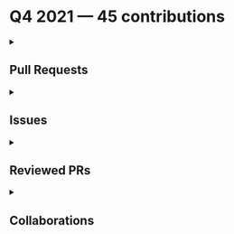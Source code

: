 # Q4 2021 — 45 contributions

<details>
  <summary><h2>Pull Requests</h2></summary>
<table style='width:100%; table-layout:fixed;'>
  <thead>
    <tr>
      <th style='width:5%;'>No.</th>
      <th style='width:20%;'>Project Name</th>
      <th style='width:20%;'>Title</th>
      <th style='width:35%;'>Description</th>
      <th style='width:20%;'>Date</th>
    </tr>
  </thead>
  <tbody>
    <tr>
      <td>1.</td>
      <td>Virtual-Coffee/podcast-transcripts</td>
      <td><a href='https://github.com/Virtual-Coffee/podcast-transcripts/pull/11'>Add transcriptions guideline</a></td>
      <td>## Linked Issue

#10 

<!--

If you have a pull request related to a current issue please link to that issue number.

That issue can be linked to the pull request by using the side panel in the Github UI or using the `#` symbol followed by the number of the associated issue.

To link a pull request to an issue to show that a fix is in progress and to automatically close the issue when someone merges the pull request, type the keyword "Closes" followed by a reference to the issue. For example, Closes #404 or Closes Virtual-Coffee/virtualcoffee.io/issues/404.

-->

## Description

Add a guideline to keep the consistency throughout the Virtual Coffee podcast's transcriptions.

<!--

A pull request description describes what constitutes the Pull Request and what changes you have made to the code.

It explains what you've done, including any code changes, configuration changes, migrations included, new APIs introduced, changes made to old APIs, any new workers/crons introduced in the system, copy changes, and so on. You get the gist.

A good description informs everyone that is reaading it of the purpose of the pull request. This helps not just the current maintainers but anyone reading it now or in the future to understand your intent.

If the request is not complete but you want feedback use  Draft Pull Request option of the Pull request dropdown menu.

@mention individuals that you want to review the PR, and mention why. (“ @username I want to know what you think of this code.”)

-->

## Methodology

<!--

This section explains why the above changes explained were done.

Sometimes a developer feels that it's okay to write "Business/Product requirement" in the description. That's fine, but doing so defeats the purpose of this section.

If there is a better explanation as to why the changes were suggested, it's always good to attach a document reference link for that information.

A good "Why" section should explain the reasoning behind any changes.

-->

## Code of Conduct

> By submitting this pull request, you agree to follow our [Code of Conduct](https://virtualcoffee.io/code-of-conduct/)
</td>
      <td>2021-12-28</td>
    </tr>
    <tr>
      <td>2.</td>
      <td>Virtual-Coffee/virtualcoffee.io</td>
      <td><a href='https://github.com/Virtual-Coffee/virtualcoffee.io/pull/498'>Update Virtual Coffee Slack Channel Guide</a></td>
      <td>## Linked Issue

#497 

<!--

If you have a pull request related to a current issue please link to that issue number.

That issue can be linked to the pull request by using the side panel in the Github UI or using the `#` symbol followed by the number of the associated issue.

To link a pull request to an issue to show that a fix is in progress and to automatically close the issue when someone merges the pull request, type the keyword "Closes" followed by a reference to the issue. For example, Closes #404 or Closes Virtual-Coffee/virtualcoffee.io/issues/404.

-->

## Description

Update Virtual Coffee's Slack channel guide to current channels.

<!--

A pull request description describes what constitutes the Pull Request and what changes you have made to the code.

It explains what you've done, including any code changes, configuration changes, migrations included, new APIs introduced, changes made to old APIs, any new workers/crons introduced in the system, copy changes, and so on. You get the gist.

A good description informs everyone that is reaading it of the purpose of the pull request. This helps not just the current maintainers but anyone reading it now or in the future to understand your intent.

If the request is not complete but you want feedback use  Draft Pull Request option of the Pull request dropdown menu.

@mention individuals that you want to review the PR, and mention why. (“ @username I want to know what you think of this code.”)

-->

## Methodology

<!--

This section explains why the above changes explained were done.

Sometimes a developer feels that it's okay to write "Business/Product requirement" in the description. That's fine, but doing so defeats the purpose of this section.

If there is a better explanation as to why the changes were suggested, it's always good to attach a document reference link for that information.

A good "Why" section should explain the reasoning behind any changes.

-->

## Code of Conduct

> By submitting this pull request, you agree to follow our [Code of Conduct](https://virtualcoffee.io/code-of-conduct/)
</td>
      <td>2021-12-28</td>
    </tr>
    <tr>
      <td>3.</td>
      <td>Virtual-Coffee/virtualcoffee.io</td>
      <td><a href='https://github.com/Virtual-Coffee/virtualcoffee.io/pull/494'>Fix links to Code of Conduct, Our Member and About</a></td>
      <td>## Linked Issue

#491 

<!--

If you have a pull request related to a current issue please link to that issue number.

That issue can be linked to the pull request by using the side panel in the Github UI or using the `#` symbol followed by the number of the associated issue.

To link a pull request to an issue to show that a fix is in progress and to automatically close the issue when someone merges the pull request, type the keyword "Closes" followed by a reference to the issue. For example, Closes #404 or Closes Virtual-Coffee/virtualcoffee.io/issues/404.

-->

## Description

- Fix links to *Code of Conduct* and *Our Members* pages from *All Things Virtual Coffee* section on the homepage.
- Fix link to *About* page at navbar.

<!--

A pull request description describes what constitutes the Pull Request and what changes you have made to the code.

It explains what you've done, including any code changes, configuration changes, migrations included, new APIs introduced, changes made to old APIs, any new workers/crons introduced in the system, copy changes, and so on. You get the gist.

A good description informs everyone that is reaading it of the purpose of the pull request. This helps not just the current maintainers but anyone reading it now or in the future to understand your intent.

If the request is not complete but you want feedback use  Draft Pull Request option of the Pull request dropdown menu.

@mention individuals that you want to review the PR, and mention why. (“ @username I want to know what you think of this code.”)

-->

## Methodology

<!--

This section explains why the above changes explained were done.

Sometimes a developer feels that it's okay to write "Business/Product requirement" in the description. That's fine, but doing so defeats the purpose of this section.

If there is a better explanation as to why the changes were suggested, it's always good to attach a document reference link for that information.

A good "Why" section should explain the reasoning behind any changes.

-->

## Code of Conduct

> By submitting this pull request, you agree to follow our [Code of Conduct](https://virtualcoffee.io/code-of-conduct/)
</td>
      <td>2021-12-22</td>
    </tr>
    <tr>
      <td>4.</td>
      <td>Virtual-Coffee/podcast-transcripts</td>
      <td><a href='https://github.com/Virtual-Coffee/podcast-transcripts/pull/9'>Improve transripction season 1 episode 7</a></td>
      <td>## Linked Issue

Closes #8 

## Description

- Improve podcast season 1 episode 7

## Methodology
- Improve/edit transcript manually by listening to the episodes of the podcast.
- Keeping 2 lines for each timestamp as originally generated transcriptions.
</td>
      <td>2021-12-20</td>
    </tr>
    <tr>
      <td>5.</td>
      <td>Virtual-Coffee/podcast-transcripts</td>
      <td><a href='https://github.com/Virtual-Coffee/podcast-transcripts/pull/7'>Improve transcription season 1 episode 6</a></td>
      <td>## Linked Issue

Closes #6

## Description

- Improve podcast season 1 episode 6

## Methodology
- Improve/edit transcript manually by listening to the episodes of the podcast.
- Keeping 2 lines for each timestamp as originally generated transcriptions.
</td>
      <td>2021-12-19</td>
    </tr>
    <tr>
      <td>6.</td>
      <td>Virtual-Coffee/podcast-transcripts</td>
      <td><a href='https://github.com/Virtual-Coffee/podcast-transcripts/pull/5'>Improve transcription season 1 episode 5</a></td>
      <td>## Linked Issue

Closes #4 

## Description

- Improve podcast season 1 episode 5

## Methodology
- Improve/edit transcript manually by listening to the episodes of the podcast.
- Keeping 2 lines for each timestamp as originally generated transcriptions.
</td>
      <td>2021-12-15</td>
    </tr>
    <tr>
      <td>7.</td>
      <td>Virtual-Coffee/podcast-transcripts</td>
      <td><a href='https://github.com/Virtual-Coffee/podcast-transcripts/pull/1'>Improve podcast season 1 episode 0 & 4 </a></td>
      <td>## Linked Issue

- Closes #2
- Closes #3 

## Description

- Improve podcast season 1 
  - Episode 0
  - Episode 4

## Methodology
- Improve/edit transcript manually by listening to the episodes of the podcast.
- Keeping 2 lines for each timestamp as originally generated transcriptions.
</td>
      <td>2021-12-11</td>
    </tr>
    <tr>
      <td>8.</td>
      <td>Virtual-Coffee/virtualcoffee.io</td>
      <td><a href='https://github.com/Virtual-Coffee/virtualcoffee.io/pull/488'>December newsletter</a></td>
      <td>## Linked Issue

Closes #486 

<!--

If you have a pull request related to a current issue please link to that issue number.

That issue can be linked to the pull request by using the side panel in the Github UI or using the `#` symbol followed by the number of the associated issue.

To link a pull request to an issue to show that a fix is in progress and to automatically close the issue when someone merges the pull request, type the keyword "Closes" followed by a reference to the issue. For example, Closes #404 or Closes Virtual-Coffee/virtualcoffee.io/issues/404.

-->

## Description

Add December 2021 newsletter.

<!--

A pull request description describes what constitutes the Pull Request and what changes you have made to the code.

It explains what you've done, including any code changes, configuration changes, migrations included, new APIs introduced, changes made to old APIs, any new workers/crons introduced in the system, copy changes, and so on. You get the gist.

A good description informs everyone that is reaading it of the purpose of the pull request. This helps not just the current maintainers but anyone reading it now or in the future to understand your intent.

If the request is not complete but you want feedback use  Draft Pull Request option of the Pull request dropdown menu.

@mention individuals that you want to review the PR, and mention why. (“ @username I want to know what you think of this code.”)

-->

## Methodology

<!--

This section explains why the above changes explained were done.

Sometimes a developer feels that it's okay to write "Business/Product requirement" in the description. That's fine, but doing so defeats the purpose of this section.

If there is a better explanation as to why the changes were suggested, it's always good to attach a document reference link for that information.

A good "Why" section should explain the reasoning behind any changes.

-->

## Code of Conduct

> By submitting this pull request, you agree to follow our [Code of Conduct](https://virtualcoffee.io/code-of-conduct/)
</td>
      <td>2021-12-10</td>
    </tr>
    <tr>
      <td>9.</td>
      <td>the-collab-lab/tcl-35-smart-shopping-list</td>
      <td><a href='https://github.com/the-collab-lab/tcl-35-smart-shopping-list/pull/33'>Aa dc sort list</a></td>
      <td>## Description

This PR adds several functionalities:
- Sorting items by the estimated number of days until the next purchase.
- Sorting items with the same number of estimated days until next purchase alphabetically.
- Add background color to each item based on their `nextPurchase` days for visual distinction.
- Add `aria-label` to each item based on their `nextPurchase` days for accessibility purpose. 

<!-- What does this code change? Why did I choose this approach? Did I learn anything worth sharing? Reminder: This will be a publicly facing representation of your work (READ: help you land that sweet dev gig). -->

## Related Issue

Closes #12 

<!-- If you write "closes" followed by the Github issue number, it will automatically close the issue for you when the PR merges -->

## Acceptance Criteria

- Items in the list are shown as visually distinct (e.g., with a different background color on the list item) according to how soon the item is expected to be bought again: Soon, Kind of soon, Not soon, Inactive
- Items should be sorted by the estimated number of days until the next purchase
- Items with the same number of estimated days until the next purchase should be sorted alphabetically
- Items in the different states should be described distinctly when read by a screen reader

<!-- Include AC from the Github issue -->

## Type of Changes

<!-- Put an `✓` for the applicable box: -->

|     | Type                       |
| --- | -------------------------- |
|    | :bug: Bug fix              |
|  ✓ | :sparkles: New feature     |
|  ✓ | :hammer: Refactoring       |
|    | :100: Add tests            |
|    | :link: Update dependencies |
|    | :scroll: Docs              |

## Updates

### Before

![lis-item-before](https://user-images.githubusercontent.com/45172775/141113037-6eb08006-4757-4d27-8430-d4f2dd2ed9e7.jpg)

<!-- If UI feature, take provide screenshots -->


### After

![list-item](https://user-images.githubusercontent.com/45172775/141113085-d7cb635a-feea-454a-b965-02da9b46ceed.jpg)

<!-- If UI feature, take provide screenshots -->


## Testing Steps / QA Criteria

- Pull the branch.
- Run npm start
- Launch the browser to preview at http://localhost:3000/
- Enter a token from Firebase to join the existing list or create a new list and add several items.
  By now we should already see the background color for each item based on their `nextPurchase`.
   - Green -> 7 days
   - Yellow -> 14 days
   - Purple -> 30 days
- Open browser's devtools.
- Inspect the `<span>` inside the `<label>` of `input checkbox` to check the `aria-label`.
  Here we will see something like  `<span class="hide-span" aria-label="Buy Chocolate every 14 days">Chocolate</span>`.
- Go to Firebase.
- Rollback the date of `lastPurchase` on an item.
- Go to our application and check that item again.
  The expected behavior is that the list is now sorted based on the `estimatedPurchaseInterval`. And items with the same `estimatedPurchaseInterval` are sorted alphabetically.

<!-- Provide steps the other cohort members and mentors need to follow to properly test your additions. -->

</td>
      <td>2021-11-10</td>
    </tr>
    <tr>
      <td>10.</td>
      <td>drone/docs</td>
      <td><a href='https://github.com/drone/docs/pull/516'>(maint) Troubleshooting Windows users preview on `highlight yaml`</a></td>
      <td>## Issue

We have found that for Windows users, the `highlight yaml` cannot be previewed correctly as below examples.

As appeared on the website:

![2021-11-09 21 43 37 docs drone io 96f5f4e1746e](https://user-images.githubusercontent.com/45172775/141009965-3bbb177c-92ae-4101-98b4-b3e29fc460be.png)

As appeared on the preview:

![preview-yaml](https://user-images.githubusercontent.com/45172775/141010161-8d1d9506-e39c-4ac2-aa1a-a13bb9f22e3f.jpg)

## Methodology

We don't find any solution yet for this issue which is coming from Hugo.
So we tried to preview with WSL which works perfectly.

## Suggestion

We include a suggestion on the README file for Windows users to preview this with WSL.

.</td>
      <td>2021-11-09</td>
    </tr>
    <tr>
      <td>11.</td>
      <td>the-collab-lab/tcl-35-smart-shopping-list</td>
      <td><a href='https://github.com/the-collab-lab/tcl-35-smart-shopping-list/pull/31'>Aa eu compute next purchase date</a></td>
      <td>## Description

This PR adds functionality to calculate the estimation of the number of days until the next purchase date and record it in the database.

<!-- What does this code change? Why did I choose this approach? Did I learn anything worth sharing? Reminder: This will be a publicly facing representation of your work (READ: help you land that sweet dev gig). -->

## Related Issue

Closes #10 

<!-- If you write "closes" followed by the Github issue number, it will automatically close the issue for you when the PR merges -->

## Acceptance Criteria

- When a purchase is recorded, the estimated number of days until the next purchase date should be calculated and recorded in the database.

<!-- Include AC from the Github issue -->

## Type of Changes

<!-- Put an `✓` for the applicable box: -->

|     | Type                       |
| --- | -------------------------- |
|    | :bug: Bug fix              |
|  ✓ | :sparkles: New feature     |
|    | :hammer: Refactoring       |
|    | :100: Add tests            |
|    | :link: Update dependencies |
|    | :scroll: Docs              |

## Updates

### Before

<!-- If UI feature, take provide screenshots -->


### After

<!-- If UI feature, take provide screenshots -->


## Testing Steps / QA Criteria

- Pull the branch.
- Run `npm start`
- Launch the browser to preview at http://localhost:3000/
- Click the "create a new list" button
- Click the "add item" button
- Add an item, select how soon to buy the item, click the "Add Item" button.
- Navigate to the List page and open `developer's tool > the Application tab` to see the generated three words token.
- Go to Firebase and open the document with the generated three words token as you see on the Application tab.
  Here you will see new fields of `estimatedPurchaseInterval: null` and `totalPurchase: 0`.
- Check the item on the List page and get back to the Firebase.
  The expected behavior is `totalPurchase` will be added by 1.
- Subtract the `lastPurchase` to uncheck the checklist.
- Go to the List and check the item again.
- Go back to Firebase.
  Now you should see that the `totalPurchase` is updated and `estimatedPurchaseInterval` starts estimating days of the next purchase and gets recorded in the database.

<!-- Provide steps the other cohort members and mentors need to follow to properly test your additions. -->

</td>
      <td>2021-11-04</td>
    </tr>
    <tr>
      <td>12.</td>
      <td>Virtual-Coffee/virtualcoffee.io</td>
      <td><a href='https://github.com/Virtual-Coffee/virtualcoffee.io/pull/468'>Add November Newsletter</a></td>
      <td>## Linked Issue

- closes #467

<!--

If you have a pull request related to a current issue please link to that issue number.

That issue can be linked to the pull request by using the side panel in the Github UI or using the `#` symbol followed by the number of the associated issue.

To link a pull request to an issue to show that a fix is in progress and to automatically close the issue when someone merges the pull request, type the keyword "Closes" followed by a reference to the issue. For example, Closes #404 or Closes Virtual-Coffee/virtualcoffee.io/issues/404.

-->

## Description

Add November 2021 November Newsletter to the website.

<!--

A pull request description describes what constitutes the Pull Request and what changes you have made to the code.

It explains what you've done, including any code changes, configuration changes, migrations included, new APIs introduced, changes made to old APIs, any new workers/crons introduced in the system, copy changes, and so on. You get the gist.

A good description informs everyone that is reaading it of the purpose of the pull request. This helps not just the current maintainers but anyone reading it now or in the future to understand your intent.

If the request is not complete but you want feedback use  Draft Pull Request option of the Pull request dropdown menu.

@mention individuals that you want to review the PR, and mention why. (“ @username I want to know what you think of this code.”)

-->

## Methodology

Following the steps from the issue description.

<!--

This section explains why the above changes explained were done.

Sometimes a developer feels that it's okay to write "Business/Product requirement" in the description. That's fine, but doing so defeats the purpose of this section.

If there is a better explanation as to why the changes were suggested, it's always good to attach a document reference link for that information.

A good "Why" section should explain the reasoning behind any changes.

-->

## Code of Conduct

> By submitting this pull request, you agree to follow our [Code of Conduct](https://virtualcoffee.io/code-of-conduct/)
</td>
      <td>2021-11-01</td>
    </tr>
    <tr>
      <td>13.</td>
      <td>mgreiler/se-unlocked</td>
      <td><a href='https://github.com/mgreiler/se-unlocked/pull/126'>Improve transcription episode 36 with Natalie Davis</a></td>
      <td>## Link Issue

Closes #118 

## Description

Improve the transcript of episode 36 with Natalie Davis.

## Methodology

- Manually fix by listening to the episode.
- Break every line to +/- 80 characters.
- Take out stutter words.</td>
      <td>2021-10-31</td>
    </tr>
    <tr>
      <td>14.</td>
      <td>drone/docs</td>
      <td><a href='https://github.com/drone/docs/pull/512'>(maint) Fix highlight in Macstadium's configuration trigger by action</a></td>
      <td>## Link Issue

#511 

## Description

I added highlight to the example by changing `{{< highlight text "linenos=table,linenostart=12" >}}` to `{{< highlight yaml "linenos=table,linenostart=12" >}}` to keep consistency.</td>
      <td>2021-10-28</td>
    </tr>
    <tr>
      <td>15.</td>
      <td>the-collab-lab/tcl-35-smart-shopping-list</td>
      <td><a href='https://github.com/the-collab-lab/tcl-35-smart-shopping-list/pull/29'>Aa fo create prompt btn</a></td>
      <td>## Description

This PR created a welcoming prompt to add a new user's first item if the list is empty to help the user gets oriented to how the app works.
The code changes the way the new user navigates to add item page for UX purposes.

@fatima-ola & @adiati98 learned how to route to a page on click event, which is using the `useHistory().push` method from `react-router-dom`.

<!-- What does this code change? Why did I choose this approach? Did I learn anything worth sharing? Reminder: This will be a publicly facing representation of your work (READ: help you land that sweet dev gig). -->

## Related Issue

Closes #7 

<!-- If you write "closes" followed by the Github issue number, it will automatically close the issue for you when the PR merges -->

## Acceptance Criteria

- The list view, when there are no items to display, should show a prompt (e.g., a button) for the user to add their first item

<!-- Include AC from the Github issue -->

## Type of Changes

<!-- Put an `✓` for the applicable box: -->

|     | Type                       |
| --- | -------------------------- |
|    | :bug: Bug fix              |
|  ✓ | :sparkles: New feature     |
|    | :hammer: Refactoring       |
|    | :100: Add tests            |
|    | :link: Update dependencies |
|    | :scroll: Docs              |

## Updates

### Before

<!-- If UI feature, take provide screenshots -->


### After

<!-- If UI feature, take provide screenshots -->
![add-item-btn](https://user-images.githubusercontent.com/45172775/139330015-7fdeddca-fc23-439f-9e7e-30508d19ba06.jpg)



## Testing Steps / QA Criteria

- Pull the branch.
- Run `npm start`
- Launch the browser to preview at `http://localhost:3000/`
- Click the "Create a new list" button.
- The screenshot above appears, and the new user can add an item by clicking the "Add item" button.


<!-- Provide steps the other cohort members and mentors need to follow to properly test your additions. -->

</td>
      <td>2021-10-28</td>
    </tr>
    <tr>
      <td>16.</td>
      <td>mgreiler/se-unlocked</td>
      <td><a href='https://github.com/mgreiler/se-unlocked/pull/123'>Improve transcript episode 45 with Matt Biilmann</a></td>
      <td>## Link Issue 
Closes #108 

## Description
- Improve the transcript of episode 45 with Matt Biilmann.

## Methodology
- Manually fix by listening to the episode.
- Break every line to +/- 80 characters.
- Take out stutter words.
</td>
      <td>2021-10-26</td>
    </tr>
    <tr>
      <td>17.</td>
      <td>Virtual-Coffee/virtualcoffee.io</td>
      <td><a href='https://github.com/Virtual-Coffee/virtualcoffee.io/pull/452'>FIX: Accessibility on Newsletter Subscription Form </a></td>
      <td>## Linked Issue

Closes #447 


## Description

- Delete `<fieldset>`
- Change `aria-describedby="emailHelp"` to `aria-describedby="nameHelp"`
- Add `<label>` and `id` for `<input>`

### Before

![before-newsletter-form](https://user-images.githubusercontent.com/45172775/138494374-d1ee9c49-f5ec-407f-bea2-82c12cf6a555.jpg)

### After

![after-newsletter-form](https://user-images.githubusercontent.com/45172775/138494401-e159f94c-d0e1-4f5b-8517-3542dcd283fc.jpg)


## Methodology

I used WAVE to check the accessibility issues.

## Code of Conduct

> By submitting this pull request, you agree to follow our [Code of Conduct](https://virtualcoffee.io/code-of-conduct/)
</td>
      <td>2021-10-22</td>
    </tr>
    <tr>
      <td>18.</td>
      <td>Virtual-Coffee/virtualcoffee.io</td>
      <td><a href='https://github.com/Virtual-Coffee/virtualcoffee.io/pull/446'>FIX: Accessibility issues in sponsors section </a></td>
      <td>## Linked Issue

Closes #432 

## Description

- Change `<h4>` to `<h3>` for fixing skipped heading issue.
- Delete `<a>` in `<h3>` and wrap the whole `<li>` to fix redundant links issue.
- Empty `alt` text to be skipped by screen readers.
- Change styling from `h4 a` to `h3` on `_supporters.scss`

### Before

![sponsor-section-before-fix](https://user-images.githubusercontent.com/45172775/138007382-348c0079-53f9-41fe-bd83-9f5f2f96d1df.jpg)

### After

![final-result](https://user-images.githubusercontent.com/45172775/138007420-0270c388-48fa-4e4b-b04b-7b97a00b3a94.jpg)



## Methodology

- I used [WAVE](https://wave.webaim.org/) to check the accessibility.
- I also used [NVDA](https://www.nvaccess.org/about-nvda/) to check how it reads by screen readers.

## Code of Conduct

> By submitting this pull request, you agree to follow our [Code of Conduct](https://virtualcoffee.io/code-of-conduct/)
</td>
      <td>2021-10-20</td>
    </tr>
    <tr>
      <td>19.</td>
      <td>Virtual-Coffee/virtualcoffee.io</td>
      <td><a href='https://github.com/Virtual-Coffee/virtualcoffee.io/pull/423'>Add edit on GitHub links to all pages on footer in base.njk</a></td>
      <td>## Linked Issue

#399 

## Description

Update base.njk file to add "edit on GitHub" links to all pages on the footer.

## Methodology

</td>
      <td>2021-10-07</td>
    </tr>
    <tr>
      <td>20.</td>
      <td>Virtual-Coffee/virtualcoffee.io</td>
      <td><a href='https://github.com/Virtual-Coffee/virtualcoffee.io/pull/406'>Add October newsletter</a></td>
      <td>## Linked Issue

#403  

## Description

Add October 2021 newsletter.

## Methodology



</td>
      <td>2021-10-04</td>
    </tr>
    <tr>
      <td>21.</td>
      <td>Virtual-Coffee/virtualcoffee.io</td>
      <td><a href='https://github.com/Virtual-Coffee/virtualcoffee.io/pull/382'>Update Ayu Adiati's member info</a></td>
      <td>## Linked Issue

#13 

## Description

Update Ayu Adiati's info on the member page:
- Update name
- Add mainURL
- Add accounts

## Methodology



</td>
      <td>2021-10-01</td>
    </tr>
  </tbody>
</table>
</details>

<details>
  <summary><h2>Issues</h2></summary>
<table style='width:100%; table-layout:fixed;'>
  <thead>
    <tr>
      <th style='width:5%;'>No.</th>
      <th style='width:20%;'>Project Name</th>
      <th style='width:20%;'>Title</th>
      <th style='width:35%;'>Description</th>
      <th style='width:20%;'>Date</th>
    </tr>
  </thead>
  <tbody>
    <tr>
      <td>1.</td>
      <td>Virtual-Coffee/podcast-transcripts</td>
      <td><a href='https://github.com/Virtual-Coffee/podcast-transcripts/issues/10'>Add guideline to transcribe the transcripts</a></td>
      <td>## Issue Context

Our podcast's transcriptions are automatically generated, so there would be typos or missing words. 

We want to improve every episode's transcription so they can be accessible for everyone. Currently, we are doing this manually.

To keep the consistency throughout the transcripts we need to have a guideline of transcription.

</td>
      <td>2021-12-28</td>
    </tr>
    <tr>
      <td>2.</td>
      <td>Virtual-Coffee/virtualcoffee.io</td>
      <td><a href='https://github.com/Virtual-Coffee/virtualcoffee.io/issues/497'>Update Virtual Coffee's Slack Channel Guide</a></td>
      <td>### Is there an existing issue for this?

- [X] I have searched the existing issues

### Type of Change

Edit/Clarification on existing content

### URL of existing page

https://virtualcoffee.io/resources/virtual-coffee/slack-channel-guide/

### Context for content change

There are some additional and deleted channels in Virtual Coffee's slack.
We need to update this guide. 

### Proposed solution

_No response_

### Resources that can help

_No response_

### Collaborators

@danieltott I have updated the guide and will submit the PR soon today 😊

### Code of Conduct

- [X] I've read the Code of Conduct and understand my responsibilities as a member of the Virtual Coffee community</td>
      <td>2021-12-28</td>
    </tr>
    <tr>
      <td>3.</td>
      <td>Virtual-Coffee/virtualcoffee.io</td>
      <td><a href='https://github.com/Virtual-Coffee/virtualcoffee.io/issues/491'>The link of Code of Conduct and Our Members navigate to About Virtual Coffee page </a></td>
      <td>### Is there an existing issue for this?

- [X] I have searched the existing issues

### What happened?

Both links to Code of Conduct and Our Members navigate to About Virtual Coffee page.

### Steps To Reproduce

1. On [Virtual Coffee homepage](https://virtualcoffee.io/) go to All Things Virtual Coffee section (as pics attached)
2. Click on the Code of Conduct link, and/or
3. Click on the Our Members link

![vc-web-links](https://user-images.githubusercontent.com/45172775/147126197-6e05713a-1f9b-482e-987b-e23f705fe013.jpg)


 

### What browsers are you seeing the problem on?

Firefox, Chrome

### Environment

```markdown
- OS:
- Node:
- yarn:
```


### Anything else?

_No response_

### Code of Conduct

- [X] I've read the Code of Conduct and understand my responsibilities as a member of the Virtual Coffee community</td>
      <td>2021-12-22</td>
    </tr>
    <tr>
      <td>4.</td>
      <td>Virtual-Coffee/podcast-transcripts</td>
      <td><a href='https://github.com/Virtual-Coffee/podcast-transcripts/issues/8'>Improve Transcription Season 1 Episode 7</a></td>
      <td>## Issue Context

Our podcast's transcriptions are automatically generated, so there would be typos or missing words. 

We want to improve every episode's transcription so they can be accessible for everyone. Currently, we are doing this manually.

## Steps To Update

- Open the file of the podcast's episode. 
  e.g.: `1_0.srt` means season 1 episode 0
-  Listen to the podcast's episode and improve the transcript based on what you hear.

## Accessibility Resources

- [Transcribing Audio to Text - W3C WAI](https://www.w3.org/WAI/media/av/transcribing/)

If you have questions or need help, please let us know.
</td>
      <td>2021-12-20</td>
    </tr>
    <tr>
      <td>5.</td>
      <td>Virtual-Coffee/podcast-transcripts</td>
      <td><a href='https://github.com/Virtual-Coffee/podcast-transcripts/issues/6'>Improve Transcription Season 1 Episode 6</a></td>
      <td>## Issue Context

Our podcast's transcriptions are automatically generated, so there would be typos or missing words. 

We want to improve every episode's transcription so they can be accessible for everyone. Currently, we are doing this manually.

## Steps To Update

- Open the file of the podcast's episode. 
  e.g.: `1_0.srt` means season 1 episode 0
-  Listen to the podcast's episode and improve the transcript based on what you hear.

## Accessibility Resources

- [Transcribing Audio to Text - W3C WAI](https://www.w3.org/WAI/media/av/transcribing/)

If you have questions or need help, please let us know.
</td>
      <td>2021-12-19</td>
    </tr>
    <tr>
      <td>6.</td>
      <td>Virtual-Coffee/podcast-transcripts</td>
      <td><a href='https://github.com/Virtual-Coffee/podcast-transcripts/issues/4'>Improve Transcription Season 1 Episode 5</a></td>
      <td>## Issue Context

Our podcast's transcriptions are automatically generated, so there would be typos or missing words. 

We want to improve every episode's transcription so they can be accessible for everyone. Currently, we are doing this manually.

## Steps To Update

- Open the file of the podcast's episode. 
  e.g.: `1_0.srt` means season 1 episode 0
-  Listen to the podcast's episode and improve the transcript based on what you hear.

## Accessibility Resources

- [Transcribing Audio to Text - W3C WAI](https://www.w3.org/WAI/media/av/transcribing/)

If you have questions or need help, please let us know.
</td>
      <td>2021-12-15</td>
    </tr>
    <tr>
      <td>7.</td>
      <td>Virtual-Coffee/podcast-transcripts</td>
      <td><a href='https://github.com/Virtual-Coffee/podcast-transcripts/issues/3'>Improve Season 1 Episode 4</a></td>
      <td>## Issue Context

Our podcast's transcriptions are automatically generated, so there would be typos or missing words. 

We want to improve every episode's transcription so they can be accessible for everyone. Currently, we are doing this manually.

## Steps To Update

- Open the file of the podcast's episode. 
  e.g.: `1_0.srt` means season 1 episode 0
-  Listen to the podcast's episode and improve the transcript based on what you hear.

## Accessibility Resources

- [Transcribing Audio to Text - W3C WAI](https://www.w3.org/WAI/media/av/transcribing/)

If you have questions or need help, please let us know.
</td>
      <td>2021-12-12</td>
    </tr>
    <tr>
      <td>8.</td>
      <td>Virtual-Coffee/podcast-transcripts</td>
      <td><a href='https://github.com/Virtual-Coffee/podcast-transcripts/issues/2'>Improve Season 1 Episode 0</a></td>
      <td>## Issue Context

Our podcast's transcriptions are automatically generated, so there would be typos or missing words. 

We want to improve every episode's transcription so they can be accessible for everyone. Currently, we are doing this manually.

## Steps To Update

- Open the file of the podcast's episode. 
  e.g.: `1_0.srt` means season 1 episode 0
-  Listen to the podcast's episode and improve the transcript based on what you hear.

## Accessibility Resources

- [Transcribing Audio to Text - W3C WAI](https://www.w3.org/WAI/media/av/transcribing/)

If you have questions or need help, please let us know.
</td>
      <td>2021-12-12</td>
    </tr>
    <tr>
      <td>9.</td>
      <td>Virtual-Coffee/virtualcoffee.io</td>
      <td><a href='https://github.com/Virtual-Coffee/virtualcoffee.io/issues/486'>Add Dec. newsletter to site</a></td>
      <td>## Issue Context

Every month, we try to get the newsletter up on the site within a week of sending it out. Currently, we're moving them over "by hand."

You can look at the existing newsletters ( src > newsletter > issues) as a kind of template. The sections are all the same. The content needs to be updated, and sometimes that changes the way things look, for example, your list may have fewer items.

## Steps to update

You can look at the existing newsletters ( src > newsletter > issues) as a kind of template. The sections are all the same. The content needs to be updated, and sometimes that changes the way things look, for example, your list may have fewer items.

In the code base, navigate to src > newsletter > issues and create a new file 2021-12.njk
Add the latest issue using the format from the past issues.
If you have questions, please let us know. We're up for pairing if anyone wants to walk through this!</td>
      <td>2021-12-08</td>
    </tr>
    <tr>
      <td>10.</td>
      <td>Virtual-Coffee/virtualcoffee.io</td>
      <td><a href='https://github.com/Virtual-Coffee/virtualcoffee.io/issues/485'>Edit podcasts' transcriptions</a></td>
      <td>### Is there an existing issue for this?

- [X] I have searched the existing issues

### Type of Change

Edit/Clarification on existing content

### URL of existing page

_No response_

### Context for content change

I noticed that our podcast episodes have automatically generated transcriptions.
There are typos in every episode.  

### Proposed solution

To make it more accessible, we can manually edit the transcriptions based on the W3C guidance for [transcribing audio to text](https://www.w3.org/WAI/media/av/transcribing/).

### Resources that can help

https://www.w3.org/WAI/media/av/transcribing/

### Collaborators

_No response_

### Code of Conduct

- [X] I've read the Code of Conduct and understand my responsibilities as a member of the Virtual Coffee community</td>
      <td>2021-12-05</td>
    </tr>
    <tr>
      <td>11.</td>
      <td>Virtual-Coffee/members.virtualcoffee.io</td>
      <td><a href='https://github.com/Virtual-Coffee/members.virtualcoffee.io/issues/4'>No display of dates when adding date published on blogpost's page with mobile phone </a></td>
      <td>### Is there an existing issue for this?

- [X] I have searched the existing issues

### What happened?

When adding new blog post to the member's monthly challenge page on mobile phone, there is no dates display besides today.

However, when we click on a date blindly, it does give focus on the date and we can still add backdated posts.

### Steps To Reproduce

From mobile phone:
1. After sign in to members'page, click the "Check out the Monthly Challenges".
2. Click "Add your blog posts!"
3. Click "Add New Post!"
4. Click on Date Published and you will see this page 
![Screenshot_20211125-223637_DuckDuckGo](https://user-images.githubusercontent.com/45172775/143663098-46b88f96-bac0-4ddb-a30b-5ab5f5ab2e55.jpg)



### What browsers are you seeing the problem on?

Chrome, Other

### Environment

_No response_

### Anything else?

_No response_

### Code of Conduct

- [X] I've read the Code of Conduct and understand my responsibilities as a member of the Virtual Coffee community</td>
      <td>2021-11-27</td>
    </tr>
    <tr>
      <td>12.</td>
      <td>Virtual-Coffee/virtualcoffee.io</td>
      <td><a href='https://github.com/Virtual-Coffee/virtualcoffee.io/issues/467'>Add Nov. newsletter to site </a></td>
      <td>## Issue Context

Every month, we try to get the newsletter up on the site within a week of sending it out. Currently, we're moving them over "by hand."

You can look at the existing newsletters ( src > newsletter > issues) as a kind of template. The sections are all the same. The content needs updated, and sometimes that changes the way things look, for example, your list may have fewer items.

## Steps to update

You can look at the existing newsletters ( src > newsletter > issues) as a kind of template. The sections are all the same. The content needs updated, and sometimes that changes the way things look, for example, your list may have fewer items

In the code base, navigate to src > newsletter > issues and create a new file 2021-11.njk
Add the latest issue using the format from the past issues.
If you have questions, please let us know. We're up for pairing if anyone wants to walk through this!</td>
      <td>2021-11-01</td>
    </tr>
    <tr>
      <td>13.</td>
      <td>Virtual-Coffee/virtualcoffee.io</td>
      <td><a href='https://github.com/Virtual-Coffee/virtualcoffee.io/issues/403'>Add Oct. newsletter to site</a></td>
      <td>## Issue Context

Every month, we try to get the newsletter up on the site within a week of sending it out. Currently, we're moving them over "by hand."

You can look at the existing newsletters ( src > newsletter > issues) as a kind of template. The sections are all the same. The content needs updated, and sometimes that changes the way things look, for example, your list may have fewer items.
Steps to update

You can look at the existing newsletters ( src > newsletter > issues) as a kind of template. The sections are all the same. The content needs updated, and sometimes that changes the way things look, for example, your list may have fewer items

In the code base, navigate to src > newsletter > issues and create a new file 2021-10.njk
Add the latest issue using the format from the past issues.
If you have questions, please let us know. We're up for pairing if anyone wants to walk through this!</td>
      <td>2021-10-04</td>
    </tr>
  </tbody>
</table>
</details>

<details>
  <summary><h2>Reviewed PRs</h2></summary>
<table style='width:100%; table-layout:fixed;'>
  <thead>
    <tr>
      <th style='width:5%;'>No.</th>
      <th style='width:20%;'>Project Name</th>
      <th style='width:20%;'>Title</th>
      <th style='width:35%;'>Description</th>
      <th style='width:20%;'>Date</th>
    </tr>
  </thead>
  <tbody>
    <tr>
      <td>1.</td>
      <td>the-collab-lab/tcl-35-smart-shopping-list</td>
      <td><a href='https://github.com/the-collab-lab/tcl-35-smart-shopping-list/pull/45'>Style listitem</a></td>
      <td>## Description
This PR changes the look and feel of the list page. I used Bootstrap for the styling
<!-- What does this code change? Why did I choose this approach? Did I learn anything worth sharing? Reminder: This will be a publicly facing representation of your work (READ: help you land that sweet dev gig). -->

## Related Issue

Closes #13 

<!-- If you write "closes" followed by the Github issue number, it will automatically close the issue for you when the PR merges -->

## Acceptance Criteria

- Display items purchased in a structured and organized format with checkboxes and delete buttons aligned properly
- Relate a friendly message to users when an item is to be deleted
- Follow the same colour scheme selected for the design

<!-- Include AC from the Github issue -->

## Type of Changes

<!-- Put an `✓` for the applicable box: -->

|     | Type                       |
| --- | -------------------------- |
|    | :bug: Bug fix              |
|  ✓ | :sparkles: New feature     |
|  ✓  | :hammer: Refactoring       |
|    | :100: Add tests            |
| ✓ | :link: Update dependencies |
|    | :scroll: Docs              |

## Updates

### Before
![Screenshot from 2021-11-27 14-29-06](https://user-images.githubusercontent.com/57072944/143683441-9a4f56a6-ba9d-4aa2-80c1-4e79cc13da90.png)

<!-- If UI feature, take provide screenshots -->


### After
![localhost_3000_list](https://user-images.githubusercontent.com/57072944/143683466-2e2dbb11-31d5-4cda-8cf8-1f82000fee3b.png)

![localhost_3000_list2](https://user-images.githubusercontent.com/57072944/143683465-e5244f4c-7da8-4221-bf2d-609d2997c47c.png)
<!-- If UI feature, take provide screenshots -->


## Testing Steps / QA Criteria

- Pull the branch 
- Install all the dependencies by running `npm install` on your terminal
- Run `npm start` to start the local server and launch the application on the browser
- Open your browser to view the page


<!-- Provide steps the other cohort members and mentors need to follow to properly test your additions. -->

</td>
      <td>2021-11-28</td>
    </tr>
    <tr>
      <td>2.</td>
      <td>the-collab-lab/tcl-35-smart-shopping-list</td>
      <td><a href='https://github.com/the-collab-lab/tcl-35-smart-shopping-list/pull/36'>Refactor components</a></td>
      <td>_For an example of how to fill this template out, [see this Pull Request](https://github.com/the-collab-lab/tcl-3-smart-shopping-list/pull/44)._ 

## Description

Isolate `Sort` and `Validation` components from `ListItems` and `AddItem` components.

## Related Issue

<!-- If you write "closes" followed by the Github issue number, it will automatically close the issue for you when the PR merges -->

## Acceptance Criteria

<!-- Include AC from the Github issue -->

## Type of Changes

<!-- Put an `✓` for the applicable box: -->

|     | Type                       |
| --- | -------------------------- |
|    | :bug: Bug fix              |
|    | :sparkles: New feature     |
| ✓ | :hammer: Refactoring       |
|    | :100: Add tests            |
|    | :link: Update dependencies |
|    | :scroll: Docs              |

## Updates

### Before

<!-- If UI feature, take provide screenshots -->


### After

<!-- If UI feature, take provide screenshots -->


## Testing Steps / QA Criteria

Features should operate as before. 

Currently the input validation runs on `/add` as soon as the page is loaded.
</td>
      <td>2021-11-23</td>
    </tr>
    <tr>
      <td>3.</td>
      <td>the-collab-lab/tcl-35-smart-shopping-list</td>
      <td><a href='https://github.com/the-collab-lab/tcl-35-smart-shopping-list/pull/16'>Aa fo connect to firestore</a></td>
      <td>## Description
This PR reads from and writes to the Firestore database so that users can persist information. In this PR, Ayu and Fatima created two components for the feature(AddItem and ListItem). Ayu worked on the ListItem component and was able to read from firestore while Fatima worked on the AddItem component to write to firestore. The code was then refactored and clean up. We learnt how to work together and collaborate effectively, we also learnt how to debug and fix errors by googling and asking questions.

### Write items to the database
We set up firestore on our codebase and connected it to the database so that we can write to it. We created a button and wrote a function for the button that helps submit our hard-coded data to firestore on a click action.

Check out more documentation and examples of how to write to firestore [here](https://firebase.google.com/docs/firestore/manage-data/add-data)

### Read items to the database
We set up firestore on our codebase and connected it to the database so that we can read from it. We populated our data from firestore to users immediately after the page loads. We make use of useeffect hooks to create a function that reads from firestore.

More documentation of effect hooks [here](https://reactjs.org/docs/hooks-effect.html)
Check out more documentation and examples of how to read from firestore [here](https://firebase.google.com/docs/firestore/query-data/get-data)

<!-- What does this code change? Why did I choose this approach? Did I learn anything worth sharing? Reminder: This will be a publicly facing representation of your work (READ: help you land that sweet dev gig). -->

## Related Issue

<!-- If you write "closes" followed by the Github issue number, it will automatically close the issue for you when the PR merges -->
closes #1 

## Acceptance Criteria

  ✓ The following have been added as project dependencies: firebase v9
  ✓Make a change in the Firestore database and it shows up in the app
  ✓Make a change in the app and it shows up in the Firestore database

<!-- Include AC from the Github issue -->

## Type of Changes

<!-- Put an `✓` for the applicable box: -->

|     | Type                       |
| --- | -------------------------- |
|  ✓| :bug: Bug fix              |
|  ✓ | :sparkles: New feature     |
|  ✓ | :hammer: Refactoring       |
|    | :100: Add tests            |
|   ✓ | :link: Update dependencies |
|    | :scroll: Docs              |

## Updates

### Before

<!-- If UI feature, take provide screenshots -->


### After

<!-- If UI feature, take provide screenshots -->
![collabpr](https://user-images.githubusercontent.com/57072944/136308639-2fd24214-8e75-4d1a-b277-362eb1365f5e.png)

## Testing Steps / QA Criteria

<!-- Provide steps the other cohort members and mentors need to follow to properly test your additions. -->

- From your terminal, pull down this branch with git pull origin aa-fo-connect-to-firestore and check that branch out with git checkout aa-fo-connect-to-firestore
- Then npm update to install the newly added dependencies locally and npm start to launch the app.
- Onload, the data in firestore is populated and displayed on the page. 
- To test writing to firestore feature, navigate to AddItem.js file and input a new itemName and buyingTime, save your changes, and click Add Item button on the page to add the item. The item is added to firestore and displayed on the page.

</td>
      <td>2021-10-09</td>
    </tr>
  </tbody>
</table>
</details>

<details>
  <summary><h2>Collaborations</h2></summary>
<table style='width:100%; table-layout:fixed;'>
  <thead>
    <tr>
      <th style='width:5%;'>No.</th>
      <th style='width:20%;'>Project Name</th>
      <th style='width:20%;'>Title</th>
      <th style='width:35%;'>Description</th>
      <th style='width:20%;'>Date</th>
    </tr>
  </thead>
  <tbody>
    <tr>
      <td>1.</td>
      <td>Virtual-Coffee/virtualcoffee.io</td>
      <td><a href='https://github.com/Virtual-Coffee/virtualcoffee.io/issues/465'>November Monthly Challenge</a></td>
      <td>_[The Virtual Coffee Monthly Challenge for November 2021](https://virtualcoffee.io/monthlychallenges/nov-2021/) -> Blogging! We're all working together to hit 50,000 words. ._

## Keep track of our group progress here:

https://virtualcoffee.io/monthlychallenges/nov-2021/

## To add your latest November post:

- Follow [these steps](https://docs.github.com/en/free-pro-team@latest/github/getting-started-with-github/fork-a-repo) to create a fork of this repository and clone it to your local machine.
- Create a branch called something like `monthlychallenge/add-new-post`
- Open `src/monthlychallenges/nov-2021/nov-2021.json`
- If you already have posts listed, find your name and add your newest post to the end of your list of `posts`
- If this is your first post for the challenge, add your name and details to the end of the list. It should look like this:
```
	{
		"name": "Ayu",
		"blogLink": "https://adiatiayu.hashnode.dev",
		"posts": [
			{
 			"title": "CSS Units",
			"url": "https://adiatiayu.hashnode.dev/css-units",
			"count": 466
			}
		]
	}
```
- Commit the update 
- At this point, you can preview the site locally, but it's not required. You will also be able to preview the changes after the PR is created.
  - To test locally, follow the [Local Development steps listed in our README](https://github.com/Virtual-Coffee/virtualcoffee.io/blob/main/README.md#local-development)
- Push your branch up
- Create a Pull Request and be sure to [include a link to this issue](https://docs.github.com/en/free-pro-team@latest/github/writing-on-github/autolinked-references-and-urls#issues-and-pull-requests)
- After the Pull Request is created, Netlify will automatically build a deploy preview and link to it in the Pull Request.

And you're done!

Our [Contributing Guide](https://github.com/Virtual-Coffee/virtualcoffee.io/blob/main/CONTRIBUTING.md) has a lot of information about getting started with GitHub and Pull Requests, so you might want to take a look at that as well if you are new to this process.

Please feel free to add any questions here in the comments!</td>
      <td>2021-11-02</td>
    </tr>
    <tr>
      <td>2.</td>
      <td>mgreiler/se-unlocked</td>
      <td><a href='https://github.com/mgreiler/se-unlocked/issues/118'>Improve Episode 36: Natalie Davis</a></td>
      <td>Please help improve the transcript for this episode.

- You can either listen to the episode and improve the transcript based on what you hear.
- Another option is to read through the transcript and improve it purely based on the issues you detect when reading it.
- You do not have to improve the complete transcript. You can also only work on half of it.
- Every little help to make the podcast more accessible is awesome.
- If you need help, please feel free to reach out to me

BTW, the transcript has an intentional ~80-chars max line wrap (i.e., a new line starts after max 80 chars). Please keep it in that format. Thank you</td>
      <td>2021-11-01</td>
    </tr>
    <tr>
      <td>3.</td>
      <td>Virtual-Coffee/virtualcoffee.io</td>
      <td><a href='https://github.com/Virtual-Coffee/virtualcoffee.io/issues/447'>Improve accessibility of Newsletter Subscribe form</a></td>
      <td>### Is there an existing issue for this?

- [X] I have searched the existing issues

### Issue Context

There are a couple issues to fix with the newsletter subscribe form, found on https://virtualcoffee.io/newsletter/ (and individual newsletter issues).

The code that generates this form can be found here: https://github.com/Virtual-Coffee/virtualcoffee.io/blob/main/src/_includes/macros/newslettersub.njk

Running a WAVE test will show three issues:

![image](https://user-images.githubusercontent.com/360261/138116508-0166ac5d-3a0f-45df-99b6-cf313ddadd0e.png)

- Missing form label
- Broken ARIA reference
- Fieldset missing legend



### Proposed solution

### Form label:

The form includes a [honey pot](https://www.thryv.com/blog/honeypot-technique/) field, but this field isn't labelled. The idea is that the field should be empty, but spam bots will be tricked into filling it out. We should add a label that is visually hidden, but has the text "please leave this field empty" or something like that.

### Broken ARIA reference:

This is simply a typo:

https://github.com/Virtual-Coffee/virtualcoffee.io/blob/8fc7a906be9a23898d2f98fb8883d78c06d148de/src/_includes/macros/newslettersub.njk#L13-L21

`aria-describedby` is set to `emailHelp`, but the id of the help content is `nameHelp`. They should match.

### Fieldset missing legend:

From the WAVE tool:

> If a higher level description is necessary for the user to understand the function or purpose of the controls within the fieldset, provide this description within the <legend>. If this description or grouping is not necessary, the fieldset should probably be removed. 

In this case, we don't need a `fieldset`, and it can be safely removed.

- [ ] Add label to honeypot field
- [ ] Fix `aria-describedby` value
- [ ] Remove `fieldset`



### Alternatives Considered

_No response_

### Additional Resources

_No response_

### Code of Conduct

- [X] I've read the Code of Conduct and understand my responsibilities as a member of the Virtual Coffee community</td>
      <td>2021-10-22</td>
    </tr>
    <tr>
      <td>4.</td>
      <td>Virtual-Coffee/virtualcoffee.io</td>
      <td><a href='https://github.com/Virtual-Coffee/virtualcoffee.io/issues/432'>Improve accessibility of large images in Supporters section</a></td>
      <td>### Is there an existing issue for this?

- [X] I have searched the existing issues

### What happened?

The logo sponsors section on the home page has some accessibility issues:

![Image 2021-10-13 at 2 28 27 PM](https://user-images.githubusercontent.com/360261/137191853-e14fb96e-9c8c-48d1-af68-ea39b0f685dc.jpg)

- Adjacent links to the same location
- Out of order headings (the title is an `h4` while the "Our Supporters" section is an `h2`

Here's the code that produces that section:

https://github.com/Virtual-Coffee/virtualcoffee.io/blob/a77a14b94201467fada05dd3008be922d3459b6c/src/index.njk#L156-L219

I think a neat way to fix this would be to wrap the entire contents of the `li` in the link (instead of two separate links). Then the whole block would become clickable. The next step would be to hide the image from screen readers via `alt=""`, and style the contents so the whole section isn't pink. I'm open for other ideas, but I would like the image and the title to be clickable links to the url.

### To fix:

For both the hard-coded Decentology section and the templated section below, 

- [ ] Wrap the contents in one `<a>` element
- [ ] Update styles/class names as needed to keep the layout consistent
- [ ] Hide the img from screen readers via `alt=""`
- [ ] Change `h4` to `h3` and style accordingly

### Steps To Reproduce

Run the [WAVE extension](https://wave.webaim.org/extension/) on https://virtualcoffee.io



### What browsers are you seeing the problem on?

_No response_

### Environment

_No response_

### Anything else?

### Why redundant links matter:

> When adjacent links go to the same location (such as a linked product image and an adjacent linked product name that go to the same product page) this results in additional navigation and repetition for keyboard and screen reader users.

### Why skipped heading levels matter:

> Headings provide document structure and facilitate keyboard navigation by users of assistive technology. These users may be confused or experience difficulty navigating when heading levels are skipped.

### Code of Conduct

- [X] I've read the Code of Conduct and understand my responsibilities as a member of the Virtual Coffee community</td>
      <td>2021-10-22</td>
    </tr>
    <tr>
      <td>5.</td>
      <td>Virtual-Coffee/virtualcoffee.io</td>
      <td><a href='https://github.com/Virtual-Coffee/virtualcoffee.io/issues/399'>Add "edit on github" link to footer</a></td>
      <td>### Is there an existing issue for this?

- [X] I have searched the existing issues

### Issue Context

Since this site is open-source, we can add a nice "edit on github" link to the footer of every page and allow people to more easily contribute to the site!

### Proposed solution

This approach is laid out pretty clearly on the 11ty docs (don't tell anyone but this is where I got the idea...)

- [Add Edit on GitHub Links to All Pages](https://www.11ty.dev/docs/quicktips/edit-on-github-links/)

We'd want a link in the footer of each page:

https://github.com/Virtual-Coffee/virtualcoffee.io/blob/8d6ff7da0a592ce0fdc69817bed4841109b0fed6/src/_includes/layouts/base.njk#L76-L91

### Alternatives Considered

_No response_

### Additional Resources

_No response_

### Code of Conduct

- [X] I've read the Code of Conduct and understand my responsibilities as a member of the Virtual Coffee community</td>
      <td>2021-10-07</td>
    </tr>
    <tr>
      <td>6.</td>
      <td>mgreiler/se-unlocked</td>
      <td><a href='https://github.com/mgreiler/se-unlocked/issues/108'>Improve Transcript: Episode 35 with Matt Biilmann Bootstrapping Netlify to a multi-million-dollar company</a></td>
      <td>Please help improve the transcript for this episode.

- You can either listen to the episode and improve the transcript based on what you hear.
- Another option is to read through the transcript and improve it purely based on the issues you detect when reading it.
- You do not have to improve the complete transcript. You can also only work on half of it.
- Every little help to make the podcast more accessible is awesome.
- If you need help, please feel free to reach out to me

BTW, the transcript has an intentional ~80-chars max line wrap (i.e., a new line starts after max 80 chars). Please keep it in that format. Thank you</td>
      <td>2021-10-27</td>
    </tr>
    <tr>
      <td>7.</td>
      <td>Virtual-Coffee/virtualcoffee.io</td>
      <td><a href='https://github.com/Virtual-Coffee/virtualcoffee.io/issues/331'>Add 'How to write a Good Issue' guide to Member Resources</a></td>
      <td>### Is there an existing issue for this?

- [X] I have searched the existing issues

### Context for documentation change

There is no guide/documentation in the repo.

### Proposed solution

Providing a guide/documentation on writing a good issue. This helps contributors on how to write a good issue, and it can benefit the maintainers by keeping track of all the tasks that need to be done in a GitHub repository.

There is a [guide pinned in the #monthly-challenge](https://virtual-coffee-group.slack.com/archives/C01DYTKRYAY/p1630959322039400) channel about how to write a good issue that can be used.

For the repo, the guide can be stored in the CONTRIBUTING.md, possibly after the working with issues section. Also, I think it can live in the src> member-resources > as a new file like "guide-to-write-good-issues.md"


### Resources that can help


- [GitHub](https://docs.github.com/en/issues/tracking-your-work-with-issues/creating-an-issue)

- [GitLab](https://docs.gitlab.com/ee/user/project/issues/)

### Collaborators

_No response_

### Code of Conduct

- [X] I've read the Code of Conduct and understand my responsibilities as a member of the Virtual Coffee community</td>
      <td>2021-10-01</td>
    </tr>
    <tr>
      <td>8.</td>
      <td>Virtual-Coffee/virtualcoffee.io</td>
      <td><a href='https://github.com/Virtual-Coffee/virtualcoffee.io/issues/311'>Add New/Prospective Member resource page</a></td>
      <td>### Is there an existing issue for this?

- [X] I have searched the existing issues

### Issue Context

For people looking to join Virtual Coffee - let's have a specific page just for that, and add it to the [Member Resources](https://virtualcoffee.io/member-resources/) section.

### Proposed solution

This should have at least the following, but I'd love to hear any thoughts/additions:

- [ ] A "How do I join" section
- [ ] A FAQ about joining Virtual Coffee maybe?
- [ ] A short desc about what a person gets when they join, with some links to the Member Guide

### Alternatives Considered

_No response_

### Additional Resources

_No response_

### Code of Conduct

- [X] I've read the Code of Conduct and understand my responsibilities as a member of the Virtual Coffee community</td>
      <td>2021-10-01</td>
    </tr>
  </tbody>
</table>
</details>

